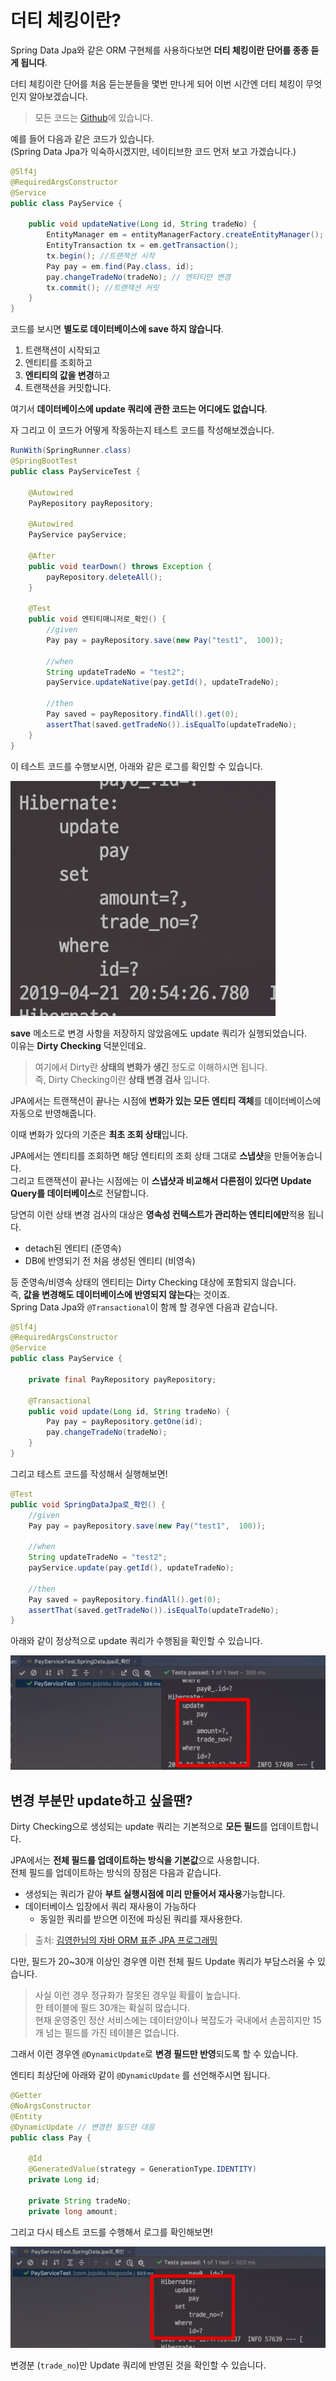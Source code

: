 # 더티 체킹이란?

Spring Data Jpa와 같은 ORM 구현체를 사용하다보면 **더티 체킹이란 단어를 종종 듣게 됩니다**.  
  
더티 체킹이란 단어를 처음 듣는분들을 몇번 만나게 되어 이번 시간엔 더티 체킹이 무엇인지 알아보겠습니다.

> 모든 코드는 [Github](https://github.com/jojoldu/blog-code/tree/master/jpa-theory)에 있습니다.

예를 들어 다음과 같은 코드가 있습니다.  
(Spring Data Jpa가 익숙하시겠지만, 네이티브한 코드 먼저 보고 가겠습니다.)

```java
@Slf4j
@RequiredArgsConstructor
@Service
public class PayService {

    public void updateNative(Long id, String tradeNo) {
        EntityManager em = entityManagerFactory.createEntityManager();
        EntityTransaction tx = em.getTransaction();
        tx.begin(); //트랜잭션 시작
        Pay pay = em.find(Pay.class, id);
        pay.changeTradeNo(tradeNo); // 엔티티만 변경
        tx.commit(); //트랜잭션 커밋
    }
}
```

코드를 보시면 **별도로 데이터베이스에 save 하지 않습니다**.  

1. 트랜잭션이 시작되고
2. 엔티티를 조회하고
3. **엔티티의 값을 변경**하고
4. 트랜잭션을 커밋합니다.

여기서 **데이터베이스에 update 쿼리에 관한 코드는 어디에도 없습니다**.  
  
자 그리고 이 코드가 어떻게 작동하는지 테스트 코드를 작성해보겠습니다.

```java
RunWith(SpringRunner.class)
@SpringBootTest
public class PayServiceTest {

    @Autowired
    PayRepository payRepository;

    @Autowired
    PayService payService;

    @After
    public void tearDown() throws Exception {
        payRepository.deleteAll();
    }

    @Test
    public void 엔티티매니저로_확인() {
        //given
        Pay pay = payRepository.save(new Pay("test1",  100));

        //when
        String updateTradeNo = "test2";
        payService.updateNative(pay.getId(), updateTradeNo);

        //then
        Pay saved = payRepository.findAll().get(0);
        assertThat(saved.getTradeNo()).isEqualTo(updateTradeNo);
    }
}
```

이 테스트 코드를 수행보시면, 아래와 같은 로그를 확인할 수 있습니다.

![update](./images/update.png)

**save** 메소드로 변경 사항을 저장하지 않았음에도 update 쿼리가 실행되었습니다.  
이유는 **Dirty Checking** 덕분인데요.  

> 여기에서 Dirty란 **상태의 변화가 생긴** 정도로 이해하시면 됩니다.  
즉, Dirty Checking이란 **상태 변경 검사** 입니다.

JPA에서는 트랜잭션이 끝나는 시점에 **변화가 있는 모든 엔티티 객체**를 데이터베이스에 자동으로 반영해줍니다.  
  
이때 변화가 있다의 기준은 **최초 조회 상태**입니다.  
  
JPA에서는 엔티티를 조회하면 해당 엔티티의 조회 상태 그대로 **스냅샷**을 만들어놓습니다.  
그리고 트랜잭션이 끝나는 시점에는 이 **스냅샷과 비교해서 다른점이 있다면 Update Query를 데이터베이스**로 전달합니다.  
  
당연히 이런 상태 변경 검사의 대상은 **영속성 컨텍스트가 관리하는 엔티티에만**적용 됩니다.  

* detach된 엔티티 (준영속)
* DB에 반영되기 전 처음 생성된 엔티티 (비영속)

등 준영속/비영속 상태의 엔티티는 Dirty Checking 대상에 포함되지 않습니다.  
즉, **값을 변경해도 데이터베이스에 반영되지 않는다**는 것이죠.  
Spring Data Jpa와 ```@Transactional```이 함께 할 경우엔 다음과 같습니다.

```java
@Slf4j
@RequiredArgsConstructor
@Service
public class PayService {

    private final PayRepository payRepository;

    @Transactional
    public void update(Long id, String tradeNo) {
        Pay pay = payRepository.getOne(id);
        pay.changeTradeNo(tradeNo);
    }
}
```

그리고 테스트 코드를 작성해서 실행해보면!

```java
@Test
public void SpringDataJpa로_확인() {
    //given
    Pay pay = payRepository.save(new Pay("test1",  100));

    //when
    String updateTradeNo = "test2";
    payService.update(pay.getId(), updateTradeNo);

    //then
    Pay saved = payRepository.findAll().get(0);
    assertThat(saved.getTradeNo()).isEqualTo(updateTradeNo);
}
```

아래와 같이 정상적으로 update 쿼리가 수행됨을 확인할 수 있습니다.

![update2](./images/update2.png)

## 변경 부분만 update하고 싶을땐?

Dirty Checking으로 생성되는 update 쿼리는 기본적으로 **모든 필드**를 업데이트합니다.  
  
JPA에서는 **전체 필드를 업데이트하는 방식을 기본값**으로 사용합니다.  
전체 필드를 업데이트하는 방식의 장점은 다음과 같습니다.

* 생성되는 쿼리가 같아 **부트 실행시점에 미리 만들어서 재사용**가능합니다.
* 데이터베이스 입장에서 쿼리 재사용이 가능하다
    * 동일한 쿼리를 받으면 이전에 파싱된 쿼리를 재사용한다.
 
> 출처: [김영한님의 자바 ORM 표준 JPA 프로그래밍](https://coupa.ng/bg5M4j)  

다만, 필드가 20~30개 이상인 경우엔 이런 전체 필드 Update 쿼리가 부담스러울 수 있습니다.

> 사실 이런 경우 정규화가 잘못된 경우일 확률이 높습니다.  
한 테이블에 필드 30개는 확실히 많습니다.  
현재 운영중인 정산 서비스에는 데이터양이나 복잡도가 국내에서 손꼽히지만 15개 넘는 필드를 가진 테이블은 없습니다.

그래서 이런 경우엔 ```@DynamicUpdate```로 **변경 필드만 반영**되도록 할 수 있습니다.  
  
엔티티 최상단에 아래와 같이 ```@DynamicUpdate``` 를 선언해주시면 됩니다.

```java
@Getter
@NoArgsConstructor
@Entity
@DynamicUpdate // 변경한 필드만 대응
public class Pay {

    @Id
    @GeneratedValue(strategy = GenerationType.IDENTITY)
    private Long id;

    private String tradeNo;
    private long amount;

```

그리고 다시 테스트 코드를 수행해서 로그를 확인해보면!

![update3](./images/update3.png)

변경분 (```trade_no```)만 Update 쿼리에 반영된 것을 확인할 수 있습니다.